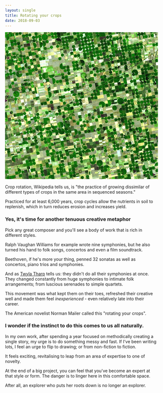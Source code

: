 ```yaml
---
layout: single
title: Rotating your crops
date: 2018-09-03
---
```


![Crop rotation in Kansas (public domain)](/images/crop-rotation.jpg)

Crop rotation, Wikipedia tells us, is "the practice of growing dissimilar of different types of crops in the same area in sequenced seasons." 

Practiced for at least 6,000 years, crop cycles allow the nutrients in soil to replenish, which in turn reduces erosion and increases yield.

### Yes, it's time for another tenuous creative metaphor

Pick any great composer and you'll see a body of work that is rich in different styles. 

Ralph Vaughan Williams for example wrote nine symphonies, but he also turned his hand to folk songs, concertos and even a film soundtrack.

Beethoven, if he's more your thing, penned 32 sonatas as well as concertos, piano trios and symphonies. 

And as [Twyla Tharp](https://www.amazon.co.uk/Creative-Habit-Learn-Use-Life/dp/0743235274) tells us: they didn't do all their symphonies at once. They changed constantly from huge symphonies to intimate folk arrangements; from luscious serenades to simple quartets.

This movement was what kept them on their toes, refreshed their creative well and made them feel *inexperienced* - even relatively late into their career.

The American novelist Norman Mailer called this "rotating your crops". 

### I wonder if the instinct to do this comes to us all naturally.

In my own work, after spending a year focused on methodically creating a single story, my urge is to do something messy and fast. If I've been writing lots, I feel an urge to flip to drawing; or from non-fiction to fiction. 

It feels exciting, revitalising to leap from an area of expertise to one of novelty.

At the end of a big project, you can feel that you've become an expert at that style or form. The danger is to linger here in this comfortable space.

After all, an explorer who puts her roots down is no longer an explorer.
